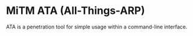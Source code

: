 <h1>MiTM ATA (All-Things-ARP)</h1>
<p>ATA is a penetration tool for simple usage within a command-line interface.</p>
